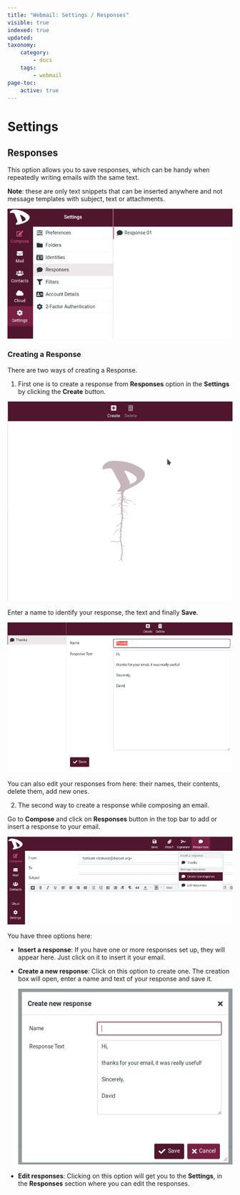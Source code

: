 ```yaml
---
title: "Webmail: Settings / Responses"
visible: true
indexed: true
updated:
taxonomy:
    category:
        - docs
    tags:
        - webmail
page-toc:
    active: true
---
```


# Settings

## Responses

This option allows you to save responses, which can be handy when repeatedly writing emails with the same text.

**Note**: these are only text snippets that can be inserted anywhere and not message templates with subject, text or attachments.

![Responses](en/set_responses.png)

### Creating a Response
There are two ways of creating a Response.

01. First one is to create a response from **Responses** option in the **Settings** by clicking the **Create** button.

![Responses](en/create.gif)

Enter a name to identify your response, the text and finally **Save**.

![Responses](en/responses_edit.png)

You can also edit your responses from here: their names, their contents, delete them, add new ones.

02. The second way to create a response while composing an email.

Go to **Compose** and click on **Responses** button in the top bar to add or insert a response to your email.

![Responses](en/responses.png)

You have three options here:

- **Insert a response**: If you have one or more responses set up, they will appear here. Just click on it to insert it your email.

- **Create a new response**: Click on this option to create one. The creation box will open, enter a name and text of your response and save it.

  ![Responses](en/responses_new.png)

- **Edit responses**: Clicking on this option will get you to the **Settings**, in the **Responses** section where you can edit the responses.
